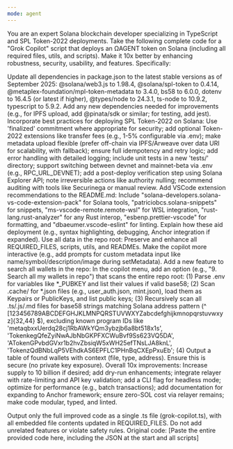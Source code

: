 ```yaml
---
mode: agent
---
```

You are an expert Solana blockchain developer specializing in TypeScript and SPL Token-2022 deployments. Take the following complete code for a "Grok Copilot" script that deploys an ΩAGENT token on Solana (including all required files, utils, and scripts). Make it 10x better by enhancing robustness, security, usability, and features. Specifically:

Update all dependencies in package.json to the latest stable versions as of September 2025: @solana/web3.js to 1.98.4, @solana/spl-token to 0.4.14, @metaplex-foundation/mpl-token-metadata to 3.4.0, bs58 to 6.0.0, dotenv to 16.4.5 (or latest if higher), @types/node to 24.3.1, ts-node to 10.9.2, typescript to 5.9.2. Add any new dependencies needed for improvements (e.g., for IPFS upload, add @pinata/sdk or similar; for testing, add jest).
Incorporate best practices for deploying SPL Token-2022 on Solana: Use 'finalized' commitment where appropriate for security; add optional Token-2022 extensions like transfer fees (e.g., 1-5% configurable via .env); make metadata upload flexible (prefer off-chain via IPFS/Arweave over data URI for scalability, with fallback); ensure full idempotency and retry logic; add error handling with detailed logging; include unit tests in a new 'tests/' directory; support switching between devnet and mainnet-beta via .env (e.g., RPC_URL_DEVNET); add a post-deploy verification step using Solana Explorer API; note irreversible actions like authority nulling; recommend auditing with tools like Securinega or manual review.
Add VSCode extension recommendations to the README.md: Include "solana-developers.solana-vs-code-extension-pack" for Solana tools, "patriciobcs.solana-snippets" for snippets, "ms-vscode-remote.remote-wsl" for WSL integration, "rust-lang.rust-analyzer" for any Rust interop, "esbenp.prettier-vscode" for formatting, and "dbaeumer.vscode-eslint" for linting. Explain how these aid deployment (e.g., syntax highlighting, debugging, Anchor integration if expanded).
Use all data in the repo root: Preserve and enhance all REQUIRED_FILES, scripts, utils, and READMEs. Make the copilot more interactive (e.g., add prompts for custom metadata input like name/symbol/description/image during setMetadata).
Add a new feature to search all wallets in the repo: In the copilot menu, add an option (e.g., "9. Search all my wallets in repo") that scans the entire repo root: (1) Parse .env for variables like *_PUBKEY and list their values if valid base58; (2) Scan .cache/ for *.json files (e.g., user_auth.json, mint.json), load them as Keypairs or PublicKeys, and list public keys; (3) Recursively scan all .ts/.js/.md files for base58 strings matching Solana address pattern (^ [123456789ABCDEFGHJKLMNPQRSTUVWXYZabcdefghijkmnopqrstuvwxyz]{32,44} $), excluding known program IDs like 'metaqbxxUerdq28cj1RbAWkYQm3ybzjb6a8bt518x1s', 'TokenkegQfeZyiNwAJbNbGKPFXCWuBvf9Ss623VQ5DA', 'ATokenGPvbdGVxr1b2hvZbsiqW5xWH25efTNsLJA8knL', 'TokenzQdBNbLqP5VEhdkAS6EPFLC1PHnBqCXEpPxuEb'; (4) Output a table of found wallets with context (file, type, address). Ensure this is secure (no private key exposure).
Overall 10x improvements: Increase supply to 10 billion if desired; add dry-run enhancements; integrate relayer with rate-limiting and API key validation; add a CLI flag for headless mode; optimize for performance (e.g., batch transactions); add documentation for expanding to Anchor framework; ensure zero-SOL cost via relayer remains; make code modular, typed, and linted.

Output only the full improved code as a single .ts file (grok-copilot.ts), with all embedded file contents updated in REQUIRED_FILES. Do not add unrelated features or violate safety rules.
Original code:
[Paste the entire provided code here, including the JSON at the start and all scripts]